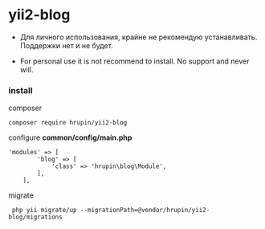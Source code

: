 # yii2-blog

- Для личного использования, крайне не рекомендую устанавливать. Поддержки нет и не будет.

- For personal use it is not recommend to install. No support and never will.

### install

composer

```
composer require hrupin/yii2-blog
```

configure **common/config/main.php**

```
'modules' => [
        'blog' => [
            'class' => 'hrupin\blog\Module',
        ],
    ],
```

migrate

```
 php yii migrate/up --migrationPath=@vendor/hrupin/yii2-blog/migrations
 ```
